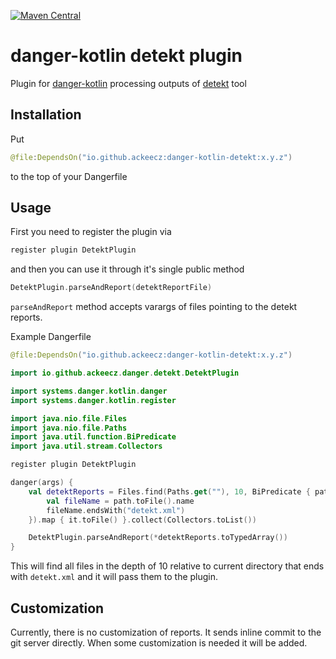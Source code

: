 [ ![Maven Central](https://maven-badges.herokuapp.com/maven-central/io.github.ackeecz/danger-kotlin-detekt/badge.svg)](https://maven-badges.herokuapp.com/maven-central/io.github.ackeecz/danger-kotlin-detekt)

# danger-kotlin detekt plugin

Plugin for [danger-kotlin](https://github.com/danger/kotlin) processing outputs
of [detekt](https://github.com/detekt/detekt) tool

## Installation

Put

```kotlin
@file:DependsOn("io.github.ackeecz:danger-kotlin-detekt:x.y.z")
```

to the top of your Dangerfile

## Usage

First you need to register the plugin via

```kotlin
register plugin DetektPlugin
```

and then you can use it through it's single public method

```kotlin
DetektPlugin.parseAndReport(detektReportFile)
```

`parseAndReport` method accepts varargs of files pointing to the detekt reports.

Example Dangerfile

```kotlin
@file:DependsOn("io.github.ackeecz:danger-kotlin-detekt:x.y.z")

import io.github.ackeecz.danger.detekt.DetektPlugin

import systems.danger.kotlin.danger
import systems.danger.kotlin.register

import java.nio.file.Files
import java.nio.file.Paths
import java.util.function.BiPredicate
import java.util.stream.Collectors

register plugin DetektPlugin

danger(args) {
    val detektReports = Files.find(Paths.get(""), 10, BiPredicate { path, attributes ->
        val fileName = path.toFile().name
        fileName.endsWith("detekt.xml")
    }).map { it.toFile() }.collect(Collectors.toList())

    DetektPlugin.parseAndReport(*detektReports.toTypedArray())
}
```

This will find all files in the depth of 10 relative to current directory that ends with `detekt.xml`
and it will pass them to the plugin.

## Customization

Currently, there is no customization of reports. It sends inline commit to the git server directly. When some
customization is needed it will be added.
